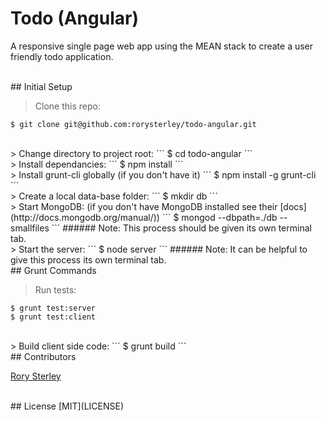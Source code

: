 # Todo (Angular)
A responsive single page web app using the MEAN stack to create a user friendly todo application.

<br>
## Initial Setup

> Clone this repo:
```
$ git clone git@github.com:rorysterley/todo-angular.git
```

<br>
> Change directory to project root:
```
$ cd todo-angular
```

<br>
> Install dependancies:
```
$ npm install
```

<br>
> Install grunt-cli globally (if you don't have it)
```
$ npm install -g grunt-cli
```

<br>
> Create a local data-base folder:
```
$ mkdir db
```

<br>
> Start MongoDB:  (if you don't have MongoDB installed see their [docs](http://docs.mongodb.org/manual/))
```
$ mongod --dbpath=./db --smallfiles
```
###### Note: This process should be given its own terminal tab.

<br>
> Start the server:
```
$ node server
```
###### Note: It can be helpful to give this process its own terminal tab.


<br>
## Grunt Commands

> Run tests:
```
$ grunt test:server
$ grunt test:client
```

<br>
> Build client side code:
```
$ grunt build
```

<br>
## Contributors

[Rory Sterley](//github.com/rorysterley)<br>


<br>
## License
[MIT](LICENSE)
